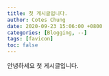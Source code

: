 ```yaml
---
title: 첫 게시글입니다.
author: Cotes Chung
date: 2020-09-23 15:06:00 +0800
categories: [Blogging, --]
tags: [favicon]
toc: false
---
```


안녕하세요 첫 게시글입니다.
